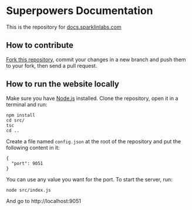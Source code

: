 # Superpowers Documentation

This is the repository for [docs.sparklinlabs.com](http://docs.sparklinlabs.com)

## How to contribute

[Fork this repository](https://bitbucket.org/superpowers/docs.sparklinlabs.com/fork), commit your changes in a new branch and push them to your fork,  then send a pull request.

## How to run the website locally

Make sure you have [Node.js](https://nodejs.org) installed. Clone the repository, open it in a terminal and run:

    npm install
    cd src/
    tsc
    cd ..

Create a file named `config.json` at the root of the repository and put the following content in it:

    {
      "port": 9051
    }

You can use any value you want for the port. To start the server, run:

    node src/index.js

And go to http://localhost:9051
